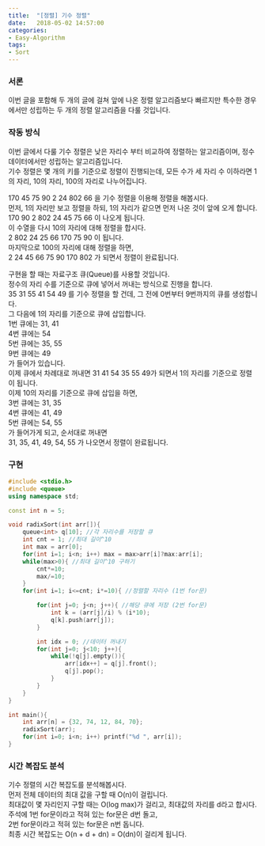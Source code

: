 ```yaml
---
title:  "[정렬] 기수 정렬"
date:   2018-05-02 14:57:00
categories:
- Easy-Algorithm
tags:
- Sort
---
```


###  서론
이번 글을 포함해 두 개의 글에 걸쳐 앞에 나온 정렬 알고리즘보다 빠르지만 특수한 경우에서만 성립하는 두 개의 정렬 알고리즘을 다룰 것입니다.<br>

### 작동 방식
이번 글에서 다룰 기수 정렬은 낮은 자리수 부터 비교하여 정렬하는 알고리즘이며, 정수 데이터에서만 성립하는 알고리즘입니다.<br>
기수 정렬은 몇 개의 키를 기준으로 정렬이 진행되는데, 모든 수가 세 자리 수 이하라면 1의 자리, 10의 자리, 100의 자리로 나누어집니다.<br>

170 45 75 90 2 24 802 66 을 기수 정렬을 이용해 정렬을 해봅시다.<br>
먼저, 1의 자리만 보고 정렬을 하되, 1의 자리가 같으면 먼저 나온 것이 앞에 오게 합니다.<br>
170 90 2 802 24 45 75 66 이 나오게 됩니다.<br>
이 수열을 다시 10의 자리에 대해 정렬을 합시다.<br>
2 802 24 25 66 170 75 90 이 됩니다.<br>
마지막으로 100의 자리에 대해 정렬을 하면,<br>
2 24 45 66 75 90 170 802 가 되면서 정렬이 완료됩니다.<br>

구현을 할 때는 자료구조 큐(Queue)를 사용할 것입니다.<br>
정수의 자리 수를 기준으로 큐에 넣어서 꺼내는 방식으로 진행을 합니다.<br>
35 31 55 41 54 49 를 기수 정렬을 할 건데, 그 전에 0번부터 9번까지의 큐를 생성합니다.<br>
그 다음에 1의 자리를 기준으로 큐에 삽입합니다.<br>
1번 큐에는 31, 41<br>
4번 큐에는 54<br>
5번 큐에는 35, 55<br>
9번 큐에는 49<br>
가 들어가 있습니다.<br>
이제 큐에서 차례대로 꺼내면 31 41 54 35 55 49가 되면서 1의 자리를 기준으로 정렬이 됩니다.<br>
이제 10의 자리를 기준으로 큐에 삽입을 하면,<br>
3번 큐에는 31, 35<br>
4번 큐에는 41, 49<br>
5번 큐에는 54, 55<br>
가 들어가게 되고, 순서대로 꺼내면<br>
31, 35, 41, 49, 54, 55 가 나오면서 정렬이 완료됩니다.

### 구현
```cpp
#include <stdio.h>
#include <queue>
using namespace std;

const int n = 5;

void radixSort(int arr[]){
    queue<int> q[10]; //각 자리수를 저장할 큐
    int cnt = 1; //최대 길이^10
    int max = arr[0];
    for(int i=1; i<n; i++) max = max>arr[i]?max:arr[i];
    while(max>0){ //최대 길이^10 구하기
        cnt*=10;
        max/=10;
    }
    for(int i=1; i<=cnt; i*=10){ //정렬할 자리수 (1번 for문)

        for(int j=0; j<n; j++){ //해당 큐에 저장 (2번 for문)
            int k = (arr[j]/i) % (i*10);
            q[k].push(arr[j]);
        }

        int idx = 0; //데이터 꺼내기
        for(int j=0; j<10; j++){
            while(!q[j].empty()){
                arr[idx++] = q[j].front();
                q[j].pop();
            }
        }
    }
}

int main(){
    int arr[n] = {32, 74, 12, 84, 70};
    radixSort(arr);
    for(int i=0; i<n; i++) printf("%d ", arr[i]);
}
```

### 시간 복잡도 분석
기수 정렬의 시간 복잡도를 분석해봅시다.<br>
먼저 전체 데이터의 최대 값을 구할 때 O(n)이 걸립니다.<br>
최대값이 몇 자리인지 구할 때는 O(log max)가 걸리고, 최대값의 자리를 d라고 합시다.<br>
주석에 1번 for문이라고 적혀 있는 for문은 d번 돌고,<br>
2번 for문이라고 적혀 있는 for문은 n번 돕니다.<br>
최종 시간 복잡도는 O(n + d + dn) = O(dn)이 걸리게 됩니다.
